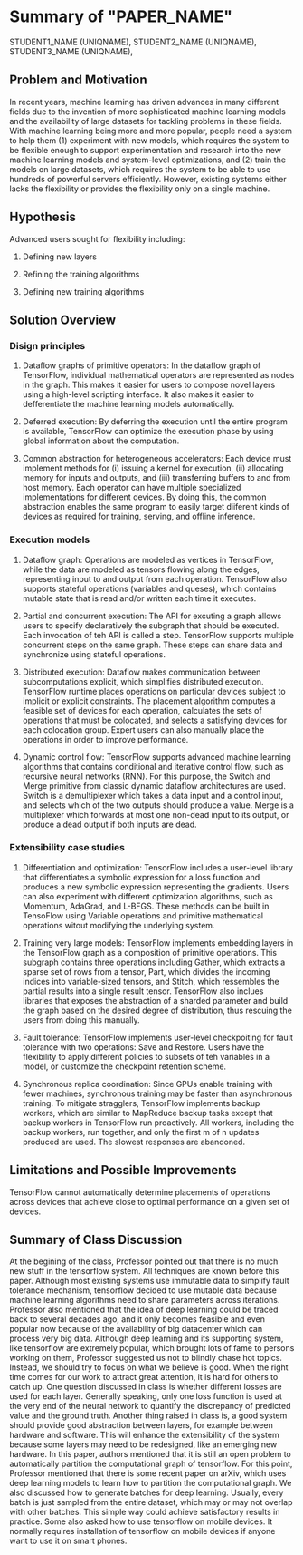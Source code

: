 # Summary of "PAPER_NAME"
STUDENT1\_NAME (UNIQNAME), STUDENT2\_NAME (UNIQNAME), STUDENT3\_NAME (UNIQNAME), 

## Problem and Motivation

In recent years, machine learning has driven advances in many different fields due to the invention of more sophisticated machine learning models and the availability of large datasets for tackling problems in these fields. With machine learning being more and more popular, people need a system to help them (1) experiment with new models, which requires the system to be flexible enough to support experimentation and research into the new machine learning models and system-level optimizations, and (2) train the models on large datasets, which requires the system to be able to use hundreds of powerful servers efficiently. However, existing systems either lacks the flexibility or provides the flexibility only on a single machine.

## Hypothesis

Advanced users sought for flexibility including:

1. Defining new layers

2. Refining the training algorithms

3. Defining new training algorithms

## Solution Overview

### Disign principles

1. Dataflow graphs of primitive operators: In the dataflow graph of TensorFlow, individual mathematical operators are represented as nodes in the graph. This makes it easier for users to compose novel layers using a high-level scripting interface. It also makes it easier to defferentiate the machine learning models automatically.

2. Deferred execution: By deferring the execution until the entire program is available, TensorFlow can optimize the execution phase by using global information about the computation.

3. Common abstraction for heterogeneous accelerators: Each device must implement methods for (i) issuing a kernel for execution, (ii) allocating memory for inputs and outputs, and (iii) transferring buffers to and from host memory. Each operator can have multiple specialized implementations for different devices. By doing this, the common abstraction enables the same program to easily target diiferent kinds of devices as required for training, serving, and offline inference.

### Execution models

1. Dataflow graph: Operations are modeled as vertices in TensorFlow, while the data are modeled as tensors flowing along the edges, representing input to and output from each operation. TensorFlow also supports stateful operations (variables and queses), which contains mutable state that is read and/or written each time it executes.

2. Partial and concurrent execution: The API for excuting a graph allows users to specify declaratively the subgraph that should be executed. Each invocation of teh API is called a step. TensorFlow supports multiple concurrent steps on the same graph. These steps can share data and synchronize using stateful operations.

3. Distributed execution: Dataflow makes communication between subcomputations explicit, which simplifies distributed execution. TensorFlow runtime places operations on particular devices subject to implicit or explicit constraints. The placement algorithm computes a feasible set of devices for each operation, calculates the sets of operations that must be colocated, and selects a satisfying devices for each colocation group. Expert users can also manually place the operations in order to improve performance.

4. Dynamic control flow: TensorFlow supports advanced machine learning algorithms that contains conditional and iterative control flow, such as recursive neural networks (RNN). For this purpose, the Switch and Merge primitive from classic dynamic dataflow architectures are used. Switch is a demultiplexer which takes a data input and a control input, and selects which of the two outputs should produce a value. Merge is a multiplexer which forwards at most one non-dead input to its output, or produce a dead output if both inputs are dead.

### Extensibility case studies

1. Differentiation and optimization: TensorFlow includes a user-level library that differentiates a symbolic expression for a loss function and produces a new symbolic expression representing the gradients. Users can also experiment with different optimization algorithms, such as Momentum, AdaGrad, and L-BFGS. These methods can be built in TensoFlow using Variable operations and primitive mathematical operations witout modifying the underlying system.

2. Training very large models: TensorFlow implements embedding layers in the TensorFlow graph as a composition of primitive operations. This subgraph contains three operations including Gather, which extracts a sparse set of rows from a tensor, Part, which divides the incoming indices into variable-sized tensors, and Stitch, which ressembles the partial results into a single result tensor. TensorFlow also inclues libraries that exposes the abstraction of a sharded parameter and build the graph based on the desired degree of distribution, thus rescuing the users from doing this manually.

3. Fault tolerance: TensorFlow implements user-level checkpoiting for fault tolerance with two operations: Save and Restore. Users have the flexibility to apply different policies to subsets of teh variables in a model, or customize the checkpoint retention scheme.

4. Synchronous replica coordination: Since GPUs enable training with fewer machines, synchronous training may be faster than asynchronous training. To mitigate stragglers, TensorFlow implements backup workers, which are similar to MapReduce backup tasks except that backup workers in TensorFlow run proactively. All workers, including the backup workers, run together, and only the first m of n updates produced are used. The slowest responses are abandoned. 

## Limitations and Possible Improvements

TensorFlow cannot automatically determine placements of operations across devices that achieve close to optimal performance on a given set of devices.

## Summary of Class Discussion
At the begining of the class, Professor pointed out that there is no much new stuff in the tensorflow system. All techniques are known before this paper. Although most existing systems use immutable data to simplify fault tolerance mechanism, tensorflow decided to use mutable data because machine learning algorithms need to share parameters across iterations. Professor also mentioned that the idea of deep learning could be traced back to several decades ago, and it only becomes feasible and even popular now because of the availability of big datacenter which can process very big data. Although deep learning and its supporting system, like tensorflow are extremely popular, which brought lots of fame to persons working on them, Professor suggested us not to blindly chase hot topics. Instead, we should try to focus on what we believe is good. When the right time comes for our work to attract great attention, it is hard for others to catch up. One question discussed in class is whether different losses are used for each layer. Generally speaking, only one loss function is used at the very end of the neural network to quantify the discrepancy of predicted value and the ground truth. Another thing raised in class is, a good system should provide good abstraction between layers, for example between hardware and software. This will enhance the extensibility of the system because some layers may need to be redesigned, like an emerging new hardware. In this paper, authors mentioned that it is still an open problem to automatically partition the computational graph of tensorflow. For this point, Professor mentioned that there is some recent paper on arXiv, which uses deep learning models to learn how to partition the computational graph. We also discussed how to generate batches for deep learning. Usually, every batch is just sampled from the entire dataset, which may or may not overlap with other batches. This simple way could achieve satisfactory results in practice. Some also asked how to use tensorflow on mobile devices. It normally requires installation of tensorflow on mobile devices if anyone want to use it on smart phones.   

